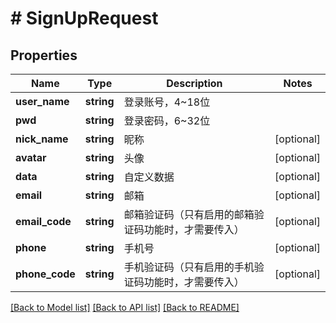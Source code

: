 # # SignUpRequest

## Properties

Name | Type | Description | Notes
------------ | ------------- | ------------- | -------------
**user_name** | **string** | 登录账号，4~18位 |
**pwd** | **string** | 登录密码，6~32位 |
**nick_name** | **string** | 昵称 | [optional]
**avatar** | **string** | 头像 | [optional]
**data** | **string** | 自定义数据 | [optional]
**email** | **string** | 邮箱 | [optional]
**email_code** | **string** | 邮箱验证码（只有启用的邮箱验证码功能时，才需要传入） | [optional]
**phone** | **string** | 手机号 | [optional]
**phone_code** | **string** | 手机验证码（只有启用的手机验证码功能时，才需要传入） | [optional]

[[Back to Model list]](../../README.md#models) [[Back to API list]](../../README.md#endpoints) [[Back to README]](../../README.md)
